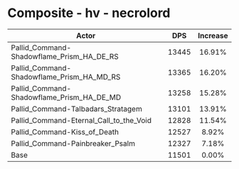 # Composite - hv - necrolord
| Actor | DPS | Increase |
|---|:---:|:---:|
|Pallid_Command-Shadowflame_Prism_HA_DE_RS|13445|16.91%|
|Pallid_Command-Shadowflame_Prism_HA_MD_RS|13365|16.20%|
|Pallid_Command-Shadowflame_Prism_HA_DE_MD|13258|15.28%|
|Pallid_Command-Talbadars_Stratagem|13101|13.91%|
|Pallid_Command-Eternal_Call_to_the_Void|12828|11.54%|
|Pallid_Command-Kiss_of_Death|12527|8.92%|
|Pallid_Command-Painbreaker_Psalm|12327|7.18%|
|Base|11501|0.00%|
